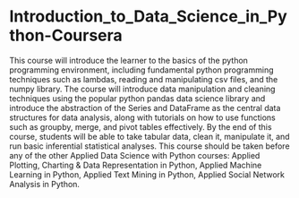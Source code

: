 # Introduction_to_Data_Science_in_Python-Coursera
This course will introduce the learner to the basics of the python programming environment, including fundamental python programming techniques such as lambdas, reading and manipulating csv files, and the numpy library. The course will introduce data manipulation and cleaning techniques using the popular python pandas data science library and introduce the abstraction of the Series and DataFrame as the central data structures for data analysis, along with tutorials on how to use functions such as groupby, merge, and pivot tables effectively. By the end of this course, students will be able to take tabular data, clean it, manipulate it, and run basic inferential statistical analyses.  This course should be taken before any of the other Applied Data Science with Python courses: Applied Plotting, Charting &amp; Data Representation in Python, Applied Machine Learning in Python, Applied Text Mining in Python, Applied Social Network Analysis in Python.
